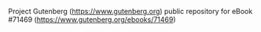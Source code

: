 Project Gutenberg (https://www.gutenberg.org) public repository
for eBook #71469 (https://www.gutenberg.org/ebooks/71469)
